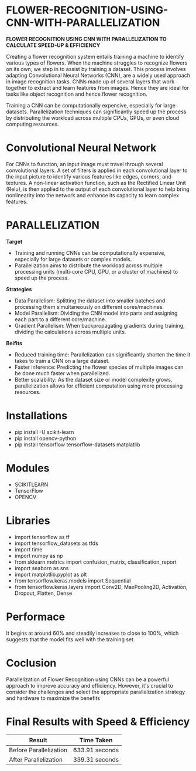 # FLOWER-RECOGNITION-USING-CNN-WITH-PARALLELIZATION
**FLOWER RECOGNITION USING CNN WITH PARALLELIZATION TO CALCULATE SPEED-UP & EFFICIENCY**

Creating a flower recognition system entails training a machine to identify various types of flowers. When the machine struggles to 
recognize flowers on its own, we step in to assist by training  a dataset. This process   involves adapting 
Convolutional Neural Networks (CNN), are a widely  used approach  in image recognition tasks. CNNs made  up of several layers that work 
together to extract and learn features from images. Hence they are ideal for tasks like object recognition and hence flower recognition. 

Training a CNN can be  computationally expensive, especially for  large datasets. Parallelization  techniques can significantly speed up the process by distributing  the workload across multiple CPUs, GPUs, or even cloud computing resources.

# Convolutional Neural Network

For CNNs to function, an input image must travel through several convolutional layers. A set of filters is applied in each convolutional 
layer to the input picture to identify various features like edges, corners, and textures. A non-linear activation function, such as the 
Rectified Linear Unit (Relu), is then applied to the output of each convolutional layer to help bring nonlinearity into the network and 
enhance its capacity to learn complex features.

# PARALLELIZATION

**Target** 

* Training and running CNNs can be computationally expensive, especially for large datasets or complex models. 
* Parallelization aims to distribute the workload across multiple processing units (multi-core CPU, GPU, or a cluster of machines)
  to speed up the process.

**Strategies**

* Data Parallelism: Splitting the dataset into smaller batches and processing them simultaneously on different cores/machines.
* Model Parallelism: Dividing the CNN model into parts and assigning each part to a different core/machine.
* Gradient Parallelism: When backpropagating gradients during training, dividing the calculations across multiple units. 

**Beifits**

* Reduced training time: Parallelization can significantly shorten the time it takes to train a CNN on a large dataset.
* Faster inference: Predicting the flower species of multiple images can be done much faster when parallelized.
* Better scalability: As the dataset size or model complexity grows, parallelization allows for efficient computation using more
  processing resources.


# Installations

* pip install -U scikit-learn
* pip install opencv-python
* pip install tensorflow tensorflow-datasets matplatlib


# Modules

* SCIKITLEARN
* TensorFlow
* OPENCV

# Libraries

* import tensorflow as tf
* import tensorflow_datasets as tfds
* import time
* import numpy as np
* from sklearn.metrics import confusion_matrix, classification_report
* import seaborn as sns
* import matplotlib.pyplot as plt
* from tensorflow.keras.models import Sequential
* from tensorflow.keras.layers import Conv2D, MaxPooling2D, Activation, Dropout, Flatten, Dense


# Performace
It begins at around 60% and steadily increases to close to 100%, which suggests that the model fits well 
with the training set.

# Coclusion
Parallelization of Flower Recognition using CNNs can be a powerful approach to improve accuracy and efficiency. 
However, it's crucial to consider the challenges and select the appropriate parallelization strategy and hardware 
to maximize the benefits

# Final Results with Speed & Efficiency
| Result | Time Taken |
| ----------- | ----------- |
| Before Parallelization | 633.91 seconds |
| After Parallelization | 339.31 seconds |

